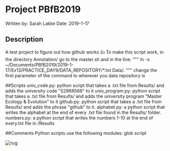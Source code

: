 # Project PBfB2019

Written by: Sarah Lakke
Date: 2019-1-17

## Description
A test project to figure out how github works :thumbsup:
To make this script work, in the directory Annotation/ go to the
master.sh and in the line:
"""
ln -s ~/Documents/PBfB2019/2019-1-17/Ex13/PRACTICE_DAY9/DATA_REPOSITORY/*.txt Data/.
"""
change the first parameter of the command to wherever you data repository is

##Scripts
univ_code.py: python script that takes a .txt file from Results/ and adds
        the university code "S2968568" to it
univ_program.py: python script that takes a .txt file from Results/ and adds
        the university program "Master Ecology & Evolution" to it
github.py: python script that takes a .txt file from Results/ and adds the
        phrase "github" to it.
alphabet.py: a python script that writes the alphabet at the
end of every .txt file found in the Results/ folder.
numbers.py: a python script that writes the numbers 1-10 at the
end of every.txt file in /Results

##Comments
Python scripts use the following modules:
glob
script

![rug](https://www.rug.nl/_definition/shared/images/loge--en.png)
